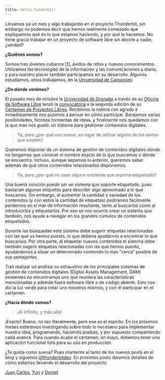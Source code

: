 ```yaml
---
title: Hello Tunderbit!
---
```

Llevamos ya un mes y algo trabajando en el proyecto Thunderbit, sin embargo no podemos decir que hemos realmente comezado que expliquemos qué es lo que estamos haciendo, y por qué lo hacemos. No tiene gracia trabajar en un proyecto de software libre sin decirle a nadie, ¿verdad?

**¿Quiénes somos?**

Somos tres jóvenes cubanos [[1]](#team), ávidos de retos y nuevos conocimientos. Utilizamos las tecnologías de la información y las comunicaciones a diario, y para nuestro placer también participamos en su desarrollo. Algunos estudiamos, otros trabajamos, en la [Universidad de Camagüey](http://www.reduc.edu.cu).

**¿De dónde venimos?**

El pasado mes de octubre la [Universidad de Granada](http://www.ugr.es) a través de su [Oficina de Software Libre](http://osl.ugr.es) lanzó la [convocatoria](http://osl.ugr.es/2015/10/01/certamen-de-proyectos-libres-de-la-universidad-de-granada-2015-2016/) a la segunda edición de su [Certamen de Proyectos Libres](http://osl.ugr.es/bases-de-los-premios-a-proyectos-libres-de-la-ugr/). Recibimos la noticia con agrado e inmediatamente nos pusimos a pensar en cómo participar. Barajamos varias posibilidades, hicimos tormentas de ideas, y finalmente nos quedamos con la que más nos gustó: un sistema para gestionar contenidos digitales.

> Ya, pero ¿por qué uno nuevo, en lugar de utilizar alguno de los tantos que existen?

Queremos disponer de un sistema de gestión de contenidos digitales donde no tengamos que conocer el nombre exacto de lo que buscamos o dónde se encuentra. Incluso, aunque sepamos lo anterior, queremos saber además de qué otros contenidos relacionados disponemos.

> Ya, pero ¿por qué no usan alguno existente que soporte etiquetado?

Una buena solución puede ser un sistema que soporte etiquetado, pues bastarían algunas etiquetas para describir algo aproximado a lo que buscamos. Sin embargo, al aumentar la cantidad y variedad de los contenidos (y con estos la cantidad de etiquetas) podríamos fácilmente perdernos en el mar de información resultante, tanto al buscarlos como al introducirlos y etiquetarlos. Por eso se nos ocurrió crear un sistema que también, nos ayude a navegar en los grandes cúmulos de contenidos etiquetados.

Durante las búsquedas este sistema debe sugerir etiquetas relacionadas con las que ya hemos puesto, lo que debería ayudarnos a encontrar lo que buscamos. Por otra parte, al etiquetar nuevos contenidos el sistema debe también sugerir etiquetas relacionadas con las que hemos puesto, ayudándonos a situar un determinado contenido lo mas "cerca" posible de sus semejantes.

Tras realizar un análisis no exhaustivo de los principales sistemas de gestión de contenidos digitales (Digital Assets Management, DAM) existentes no encontramos uno que reuniera las características mencionadas y además fuera software libre o de código abierto. Esto nos dio la luz verde para crear uno nosotros mismos, y con él participar en el certamen.

**¿Hacia dónde vamos?**

> ¡Al infinito, y más allá!

¡Exacto! Bueno, no tan literalmente, pero ese es el espíritu. En los próximos meses estaremos investigando sobre todo lo necesario para implementar nuestra idea, programando, haciendo puebas, y por supuesto compartiendo cada avance. Para cuando acabe el certamen, en mayo, debemos tener una aplicación funcional lista para su uso en producción.

¿Te gusta como suena? Pues mantente al tanto de los nuevos posts en el blog y síguenos [@thunderbitdev](http://twitter.com/thunderbitdev). En próximos posts daremos detalles de cómo estamos llevando el desarrollo del proyecto.

<p id="team"><a href="https://www.linkedin.com/in/jcmejiasrodriguez">Juan Carlos</a>, <a href="https://www.linkedin.com/in/yuri-moragas-b29030a9">Yuri</a> y <a href="https://www.linkedin.com/in/doniet-vélez-1a109483">Doniet</a></p>
